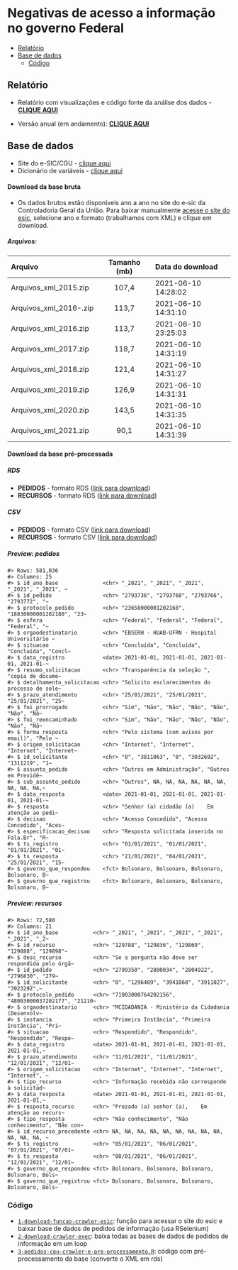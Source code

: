 Negativas de acesso a informação no governo Federal
================

-   [Relatório](#relatório)
-   [Base de dados](#base-de-dados)
    -   [Código](#código)

## Relatório

-   Relatório com visualizações e código fonte da análise dos dados -
    **[CLIQUE
    AQUI](https://transparencia-brasil.github.io/negativas-acesso-informacao-Executivo-federal-2021-1/negativas-de-acesso-a-informacao.html)**

-   Versão anual (em andamento): **[CLIQUE
    AQUI](https://transparencia-brasil.github.io/negativas-acesso-informacao-Executivo-federal-2021-1/negativas-de-acesso-a-informacao-2.html)**

## Base de dados

-   Site do e-SIC/CGU - [clique
    aqui](http://www.consultaesic.cgu.gov.br/busca/_layouts/15/DownloadPedidos/DownloadDados.aspx)
-   Dicionário de variáveis - [clique
    aqui](http://www.consultaesic.cgu.gov.br/arquivosRelatorios/PedidosRespostas/Dicionario-Dados-Exportacao.txt)

#### Download da base bruta

-   Os dados brutos estão disponíveis ano a ano no site do e-sic da
    Controladoria Geral da União. Para baixar manualmente [acesse o site
    do
    esic](http://www.consultaesic.cgu.gov.br/busca/_layouts/15/DownloadPedidos/DownloadDados.aspx),
    selecione ano e formato (trabalhamos com XML) e clique em download.

##### Arquivos:

| Arquivo                  | Tamanho (mb) | Data do download    |
|:-------------------------|:------------:|:--------------------|
| Arquivos\_xml\_2015.zip  |    107,4     | 2021-06-10 14:28:02 |
| Arquivos\_xml\_2016-.zip |    113,7     | 2021-06-10 14:31:10 |
| Arquivos\_xml\_2016.zip  |    113,7     | 2021-06-10 23:25:03 |
| Arquivos\_xml\_2017.zip  |    118,7     | 2021-06-10 14:31:19 |
| Arquivos\_xml\_2018.zip  |    121,4     | 2021-06-10 14:31:27 |
| Arquivos\_xml\_2019.zip  |    126,9     | 2021-06-10 14:31:31 |
| Arquivos\_xml\_2020.zip  |    143,5     | 2021-06-10 14:31:35 |
| Arquivos\_xml\_2021.zip  |     90,1     | 2021-06-10 14:31:39 |

#### Download da base pré-processada

##### RDS

-   **PEDIDOS** - formato RDS ([link para
    download](https://drive.google.com/file/d/1TKnHS2YLZW6BC9ubKqvvoTG9Dg1vVyOO/view?usp=sharing))
-   **RECURSOS** - formato RDS ([link para
    download](https://drive.google.com/file/d/17Kh-jtamT-Q-nBZExwHXQjj3L1kDgmZJ/view?usp=sharing))

##### CSV

-   **PEDIDOS** - formato CSV ([link para
    download](https://drive.google.com/file/d/1R8_M5AVYJfS_8jYFP9NVuVfFtJQrbtlb/view?usp=sharing))
-   **RECURSOS** - formato CSV ([link para
    download](https://drive.google.com/file/d/1ZyMi4AFHq32WayrXPc0wrsgMcv3dG7tp/view?usp=sharing))

##### Preview: pedidos

    #> Rows: 581,036
    #> Columns: 25
    #> $ id_ano_base              <chr> "_2021", "_2021", "_2021", "_2021", "_2021", ~
    #> $ id_pedido                <chr> "2793736", "2793760", "2793766", "2793772", "~
    #> $ protocolo_pedido         <chr> "23658000001202168", "18830000001202180", "23~
    #> $ esfera                   <chr> "Federal", "Federal", "Federal", "Federal", "~
    #> $ orgaodestinatario        <chr> "EBSERH - HUAB-UFRN - Hospital Universitário ~
    #> $ situacao                 <chr> "Concluída", "Concluída", "Concluída", "Concl~
    #> $ data_registro            <date> 2021-01-01, 2021-01-01, 2021-01-01, 2021-01-~
    #> $ resumo_solicitacao       <chr> "Transparência da seleção ", "copia de docume~
    #> $ detalhamento_solicitacao <chr> "Solicito esclarecimentos do processo de sele~
    #> $ prazo_atendimento        <chr> "25/01/2021", "25/01/2021", "25/01/2021", "25~
    #> $ foi_prorrogado           <chr> "Sim", "Não", "Não", "Não", "Não", "Não", "Nã~
    #> $ foi_reencaminhado        <chr> "Sim", "Não", "Não", "Não", "Não", "Não", "Nã~
    #> $ forma_resposta           <chr> "Pelo sistema (com avisos por email)", "Pelo ~
    #> $ origem_solicitacao       <chr> "Internet", "Internet", "Internet", "Internet~
    #> $ id_solicitante           <chr> "0", "3811063", "0", "3032692", "1311219", "1~
    #> $ assunto_pedido           <chr> "Outros em Administração", "Outros em Previdê~
    #> $ sub_assunto_pedido       <chr> "Outros", NA, NA, NA, NA, NA, NA, NA, NA, NA,~
    #> $ data_resposta            <date> 2021-01-01, 2021-01-01, 2021-01-01, 2021-01-~
    #> $ resposta                 <chr> "Senhor (a) cidadão (a)    Em atenção ao pedi~
    #> $ decisao                  <chr> "Acesso Concedido", "Acesso Concedido", "Aces~
    #> $ especificacao_decisao    <chr> "Resposta solicitada inserida no Fala.Br", "R~
    #> $ ts_registro              <chr> "01/01/2021", "01/01/2021", "01/01/2021", "01~
    #> $ ts_resposta              <chr> "21/01/2021", "04/01/2021", "25/01/2021", "15~
    #> $ governo_que_respondeu    <fct> Bolsonaro, Bolsonaro, Bolsonaro, Bolsonaro, B~
    #> $ governo_que_registrou    <fct> Bolsonaro, Bolsonaro, Bolsonaro, Bolsonaro, B~

##### Preview: recursos

    #> Rows: 72,580
    #> Columns: 21
    #> $ id_ano_base           <chr> "_2021", "_2021", "_2021", "_2021", "_2021", "_2~
    #> $ id_recurso            <chr> "129788", "129836", "129869", "129888", "129898"~
    #> $ desc_recurso          <chr> "Se a pergunta não deve ser respondida pelo órgã~
    #> $ id_pedido             <chr> "2799350", "2800034", "2804922", "2796830", "279~
    #> $ id_solicitante        <chr> "0", "1296409", "3941868", "3911027", "3923292",~
    #> $ protocolo_pedido      <chr> "71003000764202156", "48003000037202177", "21210~
    #> $ orgaodestinatario     <chr> "MCIDADANIA - Ministério da Cidadania (Desenvolv~
    #> $ instancia             <chr> "Primeira Instância", "Primeira Instância", "Pri~
    #> $ situacao              <chr> "Respondido", "Respondido", "Respondido", "Respo~
    #> $ data_registro         <date> 2021-01-01, 2021-01-01, 2021-01-01, 2021-01-01,~
    #> $ prazo_atendimento     <chr> "11/01/2021", "11/01/2021", "12/01/2021", "12/01~
    #> $ origem_solicitacao    <chr> "Internet", "Internet", "Internet", "Internet", ~
    #> $ tipo_recurso          <chr> "Informação recebida não corresponde à solicitad~
    #> $ data_resposta         <date> 2021-01-01, 2021-01-01, 2021-01-01, 2021-01-01,~
    #> $ resposta_recurso      <chr> "Prezado (a) senhor (a),    Em atenção ao recurs~
    #> $ tipo_resposta         <chr> "Não conhecimento", "Não conhecimento", "Não con~
    #> $ id_recurso_precedente <chr> NA, NA, NA, NA, NA, NA, NA, NA, NA, NA, NA, NA, ~
    #> $ ts_registro           <chr> "05/01/2021", "06/01/2021", "07/01/2021", "07/01~
    #> $ ts_resposta           <chr> "08/01/2021", "06/01/2021", "12/01/2021", "12/01~
    #> $ governo_que_respondeu <fct> Bolsonaro, Bolsonaro, Bolsonaro, Bolsonaro, Bols~
    #> $ governo_que_registrou <fct> Bolsonaro, Bolsonaro, Bolsonaro, Bolsonaro, Bols~

### Código

-   [`1-download-funcao-crawler-esic`](src/1-pedidos-cgu-funcao-crawler-esic.R):
    função para acessar o site do esic e baixar base de dados de pedidos
    de informação (usa RSelenium)
-   [`2-download-crawler-exec`](src/2-pedidos-cgu-crawler-exec.R): baixa
    todas as bases de dados de pedidos de informação em um loop
-   [`3-pedidos-cgu-crawler-e-pre-processamento.R`](src/3-pedidos-cgu-crawler-e-pre-processamento.R):
    código com pré-processamento da base (converte o XML em rds)
